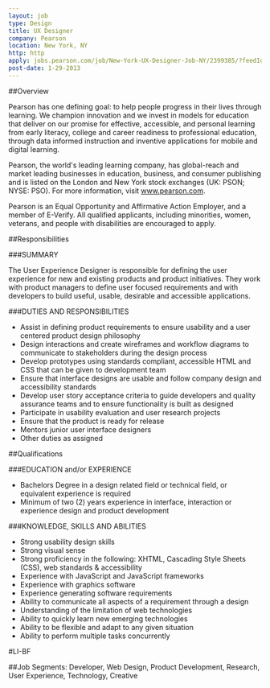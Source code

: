```yaml
---
layout: job
type: Design
title: UX Designer
company: Pearson
location: New York, NY
http: http
apply: jobs.pearson.com/job/New-York-UX-Designer-Job-NY/2399385/?feedId=4?utm_source=workcreative.net
post-date: 1-29-2013
---
```


##Overview

Pearson has one defining goal: to help people progress in their lives through learning. We champion innovation and we invest in models for education that deliver on our promise for effective, accessible, and personal learning from early literacy, college and career readiness to professional education, through data informed instruction and inventive applications for mobile and digital learning.

Pearson, the world's leading learning company, has global-reach and market leading businesses in education, business, and consumer publishing and is listed on the London and New York stock exchanges (UK: PSON; NYSE: PSO). For more information, visit www.pearson.com.

Pearson is an Equal Opportunity and Affirmative Action Employer, and a member of E-Verify. All qualified applicants, including minorities, women, veterans, and people with disabilities are encouraged to apply.

##Responsibilities

###SUMMARY

The User Experience Designer is responsible for defining the user experience for new and existing products and product initiatives. They work with product managers to define user focused requirements and with developers to build useful, usable, desirable and accessible applications.

###DUTIES AND RESPONSIBILITIES
* Assist in defining product requirements to ensure usability and a user centered product design philosophy
* Design interactions and create wireframes and workflow diagrams to communicate to stakeholders during the design process
* Develop prototypes using standards compliant, accessible HTML and CSS that can be given to development team
* Ensure that interface designs are usable and follow company design and accessibility standards
* Develop user story acceptance criteria to guide developers and quality assurance teams and to ensure functionality is built as designed
* Participate in usability evaluation and user research projects
* Ensure that the product is ready for release
* Mentors junior user interface designers
* Other duties as assigned

##Qualifications

###EDUCATION and/or EXPERIENCE
* Bachelors Degree in a design related field or technical field, or equivalent experience is required
* Minimum of two (2) years experience in interface, interaction or experience design and product development

###KNOWLEDGE, SKILLS AND ABILITIES
* Strong usability design skills
* Strong visual sense
* Strong proficiency in the following: XHTML, Cascading Style Sheets (CSS), web standards & accessibility
* Experience with JavaScript and JavaScript frameworks
* Experience with graphics software
* Experience generating software requirements
* Ability to communicate all aspects of a requirement through a design
* Understanding of the limitation of web technologies
* Ability to quickly learn new emerging technologies
* Ability to be flexible and adapt to any given situation
* Ability to perform multiple tasks concurrently

#LI-BF


##Job Segments: 
Developer, Web Design, Product Development, Research, User Experience, Technology, Creative